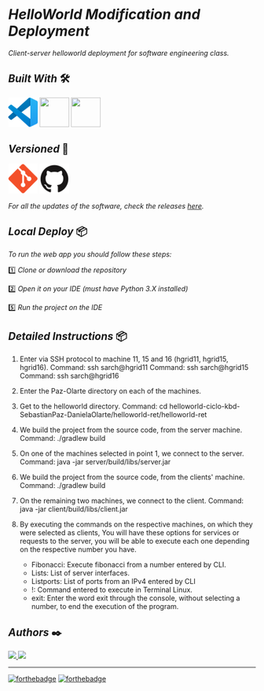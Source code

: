 # ***HelloWorld Modification and Deployment***

*Client-server helloworld deployment for software engineering class.*

## ***Built With*** 🛠️

<p align="left">
    <a href="https://code.visualstudio.com/" target="_blank"> <img src="https://raw.githubusercontent.com/devicons/devicon/2ae2a900d2f041da66e950e4d48052658d850630/icons/vscode/vscode-original.svg" height="60" width = "60"></a>
    <a href="https://code.visualstudio.com/](https://gradle.org/install/)" target="_blank"> <img src="https://cdn.jsdelivr.net/gh/devicons/devicon@latest/icons/gradle/gradle-original.svg" height="60" width = "60"></a>
    <a href="https://code.visualstudio.com/](https://gradle.org/install/)" target="_blank"> <img src="https://cdn.jsdelivr.net/gh/devicons/devicon@latest/icons/java/java-original.svg" height="60" width = "60"></a>
</p>

## ***Versioned*** 📌

<p align="left">
     <a href="https://git-scm.com/" target="_blank"> <img src="https://raw.githubusercontent.com/devicons/devicon/2ae2a900d2f041da66e950e4d48052658d850630/icons/git/git-original.svg" height="60" width = "60"></a>
    <a href="https://github.com/" target="_blank"> <img src="https://raw.githubusercontent.com/devicons/devicon/2ae2a900d2f041da66e950e4d48052658d850630/icons/github/github-original.svg" height="60" width = "60"></a>
</p>

*For all the updates of the software, check the releases [here](https://github.com/danielaolartebo/PI1-RBE/tags).*

## ***Local Deploy*** 📦

*To run the web app you should follow these steps:*

1️⃣ *Clone or download the repository*

2️⃣ *Open it on your IDE (must have Python 3.X installed)*

5️⃣ *Run the project on the IDE*

## ***Detailed Instructions*** 📦

1. Enter via SSH protocol to machine 11, 15 and 16 (hgrid11, hgrid15, hgrid16).
      Command: ssh sarch@hgrid11
      Command: ssh sarch@hgrid15
      Command: ssh sarch@hgrid16
    
2. Enter the Paz-Olarte directory on each of the machines.

3. Get to the helloworld directory.
      Command: cd helloworld-ciclo-kbd-SebastianPaz-DanielaOlarte/helloworld-ret/helloworld-ret

4. We build the project from the source code, from the server machine.
      Command: ./gradlew build
    
5. On one of the machines selected in point 1, we connect to the server.
      Command: java -jar server/build/libs/server.jar
    
6. We build the project from the source code, from the clients' machine.
      Command: ./gradlew build

7. On the remaining two machines, we connect to the client.
      Command: java -jar client/build/libs/client.jar

6. By executing the commands on the respective machines, on which they were selected as clients,
You will have these options for services or requests to the server, you will be able to execute each one depending on the respective number you have.
      - Fibonacci: Execute fibonacci from a number entered by CLI.
      - Lists: List of server interfaces.
      - Listports: List of ports from an IPv4 entered by CLI
      - !: Command entered to execute in Terminal Linux.
      - exit: Enter the word exit through the console, without selecting a number, to end the execution of the program.


## ***Authors*** ✒️

<p align="left">
  <a href="https://github.com/danielaolartebo" target="_blank"> <img src="https://images.weserv.nl/?url=avatars.githubusercontent.com/u/53228651?v=4&h=60&w=60&fit=cover&mask=circle"</a>
  <a href="https://github.com/Sebas-gifPaz777" target="_blank"> <img src="https://images.weserv.nl/?url=avatars.githubusercontent.com/u/84254040?v=4&h=60&w=60&fit=cover&mask=circle"</a>

    
</p>

---

[![forthebadge](https://forthebadge.com/images/badges/built-with-love.svg)](https://forthebadge.com)
[![forthebadge](https://forthebadge.com/images/badges/for-you.svg)](https://forthebadge.com)
